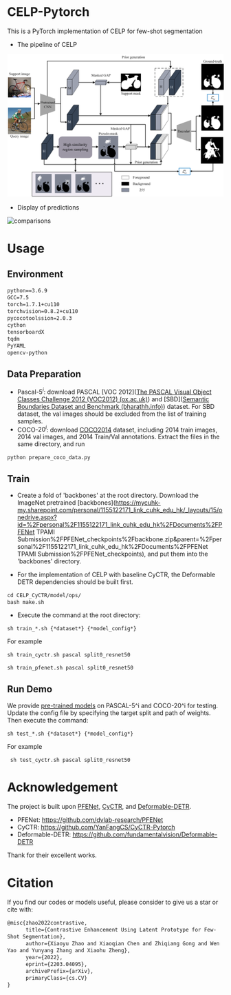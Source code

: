 # CELP-Pytorch
This is a PyTorch implementation of CELP for few-shot segmentation

- The pipeline of CELP

![pipline](images/pipline.png)

- Display of predictions

![comparisons](images/comparisons.png)

# Usage

## Environment

```shell
python==3.6.9
GCC=7.5
torch=1.7.1+cu110
torchvision=0.8.2+cu110
pycocotoolssion=2.0.3
cython
tensorboardX
tqdm
PyYAML
opencv-python
```

## Data Preparation

- Pascal-$5^i$: download PASCAL [VOC 2012]([The PASCAL Visual Object Classes Challenge 2012 (VOC2012) (ox.ac.uk)](http://host.robots.ox.ac.uk/pascal/VOC/voc2012/)) and [SBD]([Semantic Boundaries Dataset and Benchmark (bharathh.info)](http://home.bharathh.info/pubs/codes/SBD/download.html)) dataset. For SBD dataset, the val images should be excluded from the list of training samples.
- COCO-$20^i$: download [COCO2014](https://cocodataset.org/#download) dataset, including 2014 train images, 2014 val images, and 2014 Train/Val annotations.  Extract the files in the same directory, and run

```shell
python prepare_coco_data.py
```

## Train

- Create a fold of 'backbones' at the root directory. Download the ImageNet pretrained [backbones](https://mycuhk-my.sharepoint.com/personal/1155122171_link_cuhk_edu_hk/_layouts/15/onedrive.aspx?id=%2Fpersonal%2F1155122171_link_cuhk_edu_hk%2FDocuments%2FPFENet TPAMI Submission%2FPFENet_checkpoints%2Fbackbone.zip&parent=%2Fpersonal%2F1155122171_link_cuhk_edu_hk%2FDocuments%2FPFENet TPAMI Submission%2FPFENet_checkpoints), and put them into the 'backbones' directory.

- For the implementation of CELP with baseline CyCTR, the Deformable DETR dependencies should be built first.

```shell
cd CELP_CyCTR/model/ops/
bash make.sh
```

- Execute the command at the root directory:

```shell
sh train_*.sh {*dataset*} {*model_config*}
```

For example

```shell
sh train_cyctr.sh pascal split0_resnet50
```

```shell
sh train_pfenet.sh pascal split0_resnet50
```

## Run Demo

We provide [pre-trained models](https://nudteducn-my.sharepoint.com/:f:/g/personal/zhaoxiaoyu13_nudt_edu_cn/Ek485pdUfsdBrQ-Zy2z0VsUBTeTVj5lhFquGIB0e007mnQ?e=Asv9lo) on PASCAL-5^i and COCO-20^i for testing. Update the config file by specifying the target split and path of weights. Then execute the command:

```shell
sh test_*.sh {*dataset*} {*model_config*}
```

For example

```shell
 sh test_cyctr.sh pascal split0_resnet50
```

# Acknowledgement

The project is built upon [PFENet](https://github.com/dvlab-research/PFENet), [CyCTR](https://github.com/YanFangCS/CyCTR-Pytorch), and [Deformable-DETR](https://github.com/fundamentalvision/Deformable-DETR).

- PFENet: https://github.com/dvlab-research/PFENet
- CyCTR: https://github.com/YanFangCS/CyCTR-Pytorch
- Deformable-DETR: https://github.com/fundamentalvision/Deformable-DETR

Thank for their excellent works.

# Citation

If you find our codes or models useful, please consider to give us a star or cite with:

```
@misc{zhao2022contrastive,
      title={Contrastive Enhancement Using Latent Prototype for Few-Shot Segmentation}, 
      author={Xiaoyu Zhao and Xiaoqian Chen and Zhiqiang Gong and Wen Yao and Yunyang Zhang and Xiaohu Zheng},
      year={2022},
      eprint={2203.04095},
      archivePrefix={arXiv},
      primaryClass={cs.CV}
}
```
